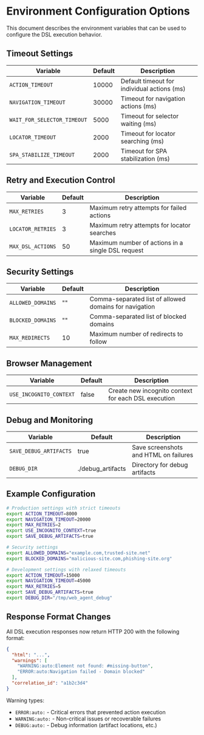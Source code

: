 # Environment Configuration Options

This document describes the environment variables that can be used to configure the DSL execution behavior.

## Timeout Settings

| Variable | Default | Description |
|----------|---------|-------------|
| `ACTION_TIMEOUT` | 10000 | Default timeout for individual actions (ms) |
| `NAVIGATION_TIMEOUT` | 30000 | Timeout for navigation actions (ms) |
| `WAIT_FOR_SELECTOR_TIMEOUT` | 5000 | Timeout for selector waiting (ms) |
| `LOCATOR_TIMEOUT` | 2000 | Timeout for locator searching (ms) |
| `SPA_STABILIZE_TIMEOUT` | 2000 | Timeout for SPA stabilization (ms) |

## Retry and Execution Control

| Variable | Default | Description |
|----------|---------|-------------|
| `MAX_RETRIES` | 3 | Maximum retry attempts for failed actions |
| `LOCATOR_RETRIES` | 3 | Maximum retry attempts for locator searches |
| `MAX_DSL_ACTIONS` | 50 | Maximum number of actions in a single DSL request |

## Security Settings

| Variable | Default | Description |
|----------|---------|-------------|
| `ALLOWED_DOMAINS` | "" | Comma-separated list of allowed domains for navigation |
| `BLOCKED_DOMAINS` | "" | Comma-separated list of blocked domains |
| `MAX_REDIRECTS` | 10 | Maximum number of redirects to follow |

## Browser Management

| Variable | Default | Description |
|----------|---------|-------------|
| `USE_INCOGNITO_CONTEXT` | false | Create new incognito context for each DSL execution |

## Debug and Monitoring

| Variable | Default | Description |
|----------|---------|-------------|
| `SAVE_DEBUG_ARTIFACTS` | true | Save screenshots and HTML on failures |
| `DEBUG_DIR` | ./debug_artifacts | Directory for debug artifacts |

## Example Configuration

```bash
# Production settings with strict timeouts
export ACTION_TIMEOUT=8000
export NAVIGATION_TIMEOUT=20000
export MAX_RETRIES=2
export USE_INCOGNITO_CONTEXT=true
export SAVE_DEBUG_ARTIFACTS=true

# Security settings
export ALLOWED_DOMAINS="example.com,trusted-site.net"
export BLOCKED_DOMAINS="malicious-site.com,phishing-site.org"

# Development settings with relaxed timeouts
export ACTION_TIMEOUT=15000
export NAVIGATION_TIMEOUT=45000
export MAX_RETRIES=5
export SAVE_DEBUG_ARTIFACTS=true
export DEBUG_DIR="/tmp/web_agent_debug"
```

## Response Format Changes

All DSL execution responses now return HTTP 200 with the following format:

```json
{
  "html": "...",
  "warnings": [
    "WARNING:auto:Element not found: #missing-button",
    "ERROR:auto:Navigation failed - Domain blocked"
  ],
  "correlation_id": "a1b2c3d4"
}
```

Warning types:
- `ERROR:auto:` - Critical errors that prevented action execution
- `WARNING:auto:` - Non-critical issues or recoverable failures
- `DEBUG:auto:` - Debug information (artifact locations, etc.)